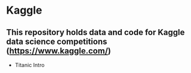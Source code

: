 # Kaggle
## This repository holds data and code for Kaggle data science competitions (https://www.kaggle.com/)

- Titanic Intro
